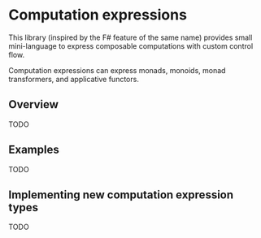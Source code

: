 # Computation expressions

This library (inspired by the F# feature of the same name) provides small mini-language to express composable computations with custom control flow.

Computation expressions can express monads, monoids, monad transformers, and applicative functors.

## Overview

TODO

## Examples

TODO

## Implementing new computation expression types

TODO

